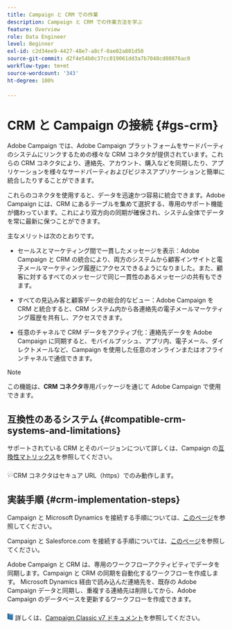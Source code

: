 ```yaml
---
title: Campaign と CRM での作業
description: Campaign と CRM での作業方法を学ぶ
feature: Overview
role: Data Engineer
level: Beginner
exl-id: c2d34ee9-4427-48e7-a8cf-0ae02a801d50
source-git-commit: d2f4e54b0c37cc019061dd3a7b7048cd80876ac0
workflow-type: tm+mt
source-wordcount: '343'
ht-degree: 100%

---
```


# CRM と Campaign の接続 {#gs-crm}

Adobe Campaign では、Adobe Campaign プラットフォームをサードパーティのシステムにリンクするための様々な CRM コネクタが提供されています。これらの CRM コネクタにより、連絡先、アカウント、購入などを同期したり、アプリケーションを様々なサードパーティおよびビジネスアプリケーションと簡単に統合したりすることができます。

これらのコネクタを使用すると、データを迅速かつ容易に統合できます。Adobe Campaign には、CRM にあるテーブルを集めて選択する、専用のサポート機能が備わっています。これにより双方向の同期が確保され、システム全体でデータを常に最新に保つことができます。

主なメリットは次のとおりです。

* セールスとマーケティング間で一貫したメッセージを表示：Adobe Campaign と CRM の統合により、両方のシステムから顧客インサイトと電子メールマーケティング履歴にアクセスできるようになりました。また、顧客に対するすべてのメッセージで同じ一貫性のあるメッセージの共有もできます。

* すべての見込み客と顧客データの総合的なビュー：Adobe Campaign を CRM と統合すると、CRM システム内から各連絡先の電子メールマーケティング履歴を共有し、アクセスできます。

* 任意のチャネルで CRM データをアクティブ化：連絡先データを Adobe Campaign に同期すると、モバイルプッシュ、アプリ内、電子メール、ダイレクトメールなど、Campaign を使用した任意のオンラインまたはオフラインチャネルで通信できます。


>[!NOTE]
>
>この機能は、**CRM コネクタ**&#x200B;専用パッケージを通じて Adobe Campaign で使用できます。

## 互換性のあるシステム {#compatible-crm-systems-and-limitations}

サポートされている CRM とそのバージョンについて詳しくは、Campaign の[互換性マトリックス](../start/compatibility-matrix.md)を参照してください。

![](../assets/do-not-localize/speech.png)CRM コネクタはセキュア URL（https）でのみ動作します。

## 実装手順 {#crm-implementation-steps}

Campaign と Microsoft Dynamics を接続する手順については、[このページ](ac-ms-dyn.md)を参照してください。

Campaign と Salesforce.com を接続する手順については、[このページ](ac-sfdc.md)を参照してください。

Adobe Campaign と CRM は、専用のワークフローアクティビティでデータを同期します。Campaign と CRM の同期を自動化するワークフローを作成します。 Microsoft Dynamics 経由で読み込んだ連絡先を、既存の Adobe Campaign データと同期し、重複する連絡先は削除してから、Adobe Campaign のデータベースを更新するワークフローを作成できます。

![](../assets/do-not-localize/book.png) 詳しくは、[Campaign Classic v7 ドキュメント](https://experienceleague.adobe.com/docs/campaign-classic/using/getting-started/connectors/crm-connectors/crm-data-sync.html?lang=ja#getting-started)を参照してください。
